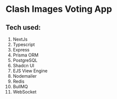# Clash Images Voting App

## Tech used:
1. NextJs
2. Typescript
3. Express
4. Prisma ORM
5. PostgreSQL
6. Shadcn UI
7. EJS View Engine
8. Nodemailer
9. Redis
10. BullMQ
11. WebSocket
